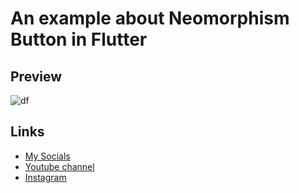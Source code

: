 # An example about Neomorphism Button in Flutter
## Preview
![df](https://user-images.githubusercontent.com/91388754/154797135-456a99c5-1889-4a98-b590-5bf4211009ee.gif)
## Links
* [My Socials](https://znap.link/CodeWithFlexz)
* [Youtube channel](https://www.youtube.com/channel/UCLVrYXt3SL9rT-IcDmgU9Wg)
* [Instagram](https://instagram.com/codewithflexz)

